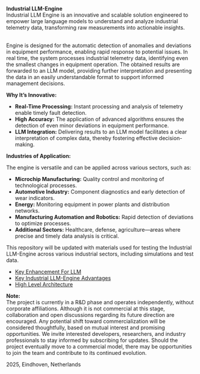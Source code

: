 **Industrial LLM-Engine**
<br>Industrial LLM Engine is an innovative and scalable solution engineered to empower large language models to understand and analyze industrial telemetry data, transforming raw measurements into actionable insights.

<br>Engine is designed for the automatic detection of anomalies and deviations in equipment performance, enabling rapid response to potential issues. In real time, the system processes industrial telemetry data, identifying even the smallest changes in equipment operation. The obtained results are forwarded to an LLM model, providing further interpretation and presenting the data in an easily understandable format to support informed management decisions.

**Why It’s Innovative:**

- **Real-Time Processing:** Instant processing and analysis of telemetry enable timely fault detection.
- **High Accuracy:** The application of advanced algorithms ensures the detection of even minor deviations in equipment performance.
- **LLM Integration:** Delivering results to an LLM model facilitates a clear interpretation of complex data, thereby fostering effective decision-making.

**Industries of Application:**

The engine is versatile and can be applied across various sectors, such as:
- **Microchip Manufacturing:**  Quality control and monitoring of technological processes.
- **Automotive Industry:**  Component diagnostics and early detection of wear indicators.
- **Energy:**  Monitoring equipment in power plants and distribution networks.
- **Manufacturing Automation and Robotics:**  Rapid detection of deviations to optimize processes.
- **Additional Sectors:**  Healthcare, defense, agriculture—areas where precise and timely data analysis is critical.

This repository will be updated with materials used for testing the Industrial LLM-Engine across various industrial sectors, including simulations and test data.

- [Key Enhancement For LLM](./KeyEnhancementForLLM.md)
- [Key Industrial LLM-Engine Advantages](./KeyAdvantages.md)
- [High Level Architecture](./Architecture.md)


**Note:** <br>The project is currently in a R&D phase and operates independently, without corporate affiliations. Although it is not commercial at this stage, collaboration and open discussions regarding its future direction are encouraged. Any potential shift toward commercialization will be considered thoughtfully, based on mutual interest and promising opportunities. We invite interested developers, researchers, and industry professionals to stay informed by subscribing for updates. Should the project eventually move to a commercial model, there may be opportunities to join the team and contribute to its continued evolution.


2025, Eindhoven, Netherlands

